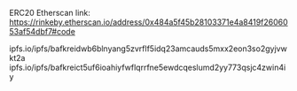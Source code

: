 
ERC20 Etherscan link: https://rinkeby.etherscan.io/address/0x484a5f45b28103371e4a8419f2606053af54dbf7#code

ipfs.io/ipfs/bafkreidwb6blnyang5zvrflf5idq23amcauds5mxx2eon3so2gyjvwkt2a
ipfs.io/ipfs/bafkreict5uf6ioahiyfwflqrrfne5ewdcqeslumd2yy773qsjc4zwin4iy
